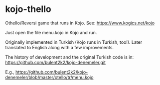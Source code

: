 # kojo-thello
Othello/Reversi game that runs in Kojo. See: https://www.kogics.net/kojo

Just open the file menu.kojo in Kojo and run.

Originally implemented in Turkish (Kojo runs in Turkish, too!).
Later translated to English along with a few improvements.

The history of development and the original Turkish code is in:
    https://github.com/bulent2k2/kojo-denemeler.git

E.g., https://github.com/bulent2k2/kojo-denemeler/blob/master/otello/tr/menu.kojo
